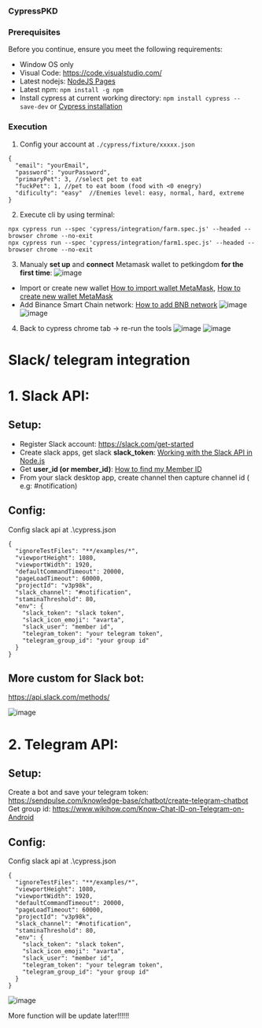 ### CypressPKD

### **Prerequisites**

Before you continue, ensure you meet the following requirements:

* Window OS only
* Visual Code: https://code.visualstudio.com/
* Latest nodejs:  [NodeJS Pages](https://nodejs.org/en/download/)
* Latest npm: ```npm install -g npm```
* Install cypress at current working directory: ```npm install cypress --save-dev``` or [Cypress installation](https://docs.cypress.io/guides/getting-started/installing-cypress#System-requirements)


### **Execution**
1. Config your account at ```./cypress/fixture/xxxxx.json```
```
{
  "email": "yourEmail",
  "password": "yourPassword",
  "primaryPet": 3, //select pet to eat
  "fuckPet": 1, //pet to eat boom (food with <0 enegry)
  "dificulty": "easy"  //Enemies level: easy, normal, hard, extreme
}
```

2. Execute cli by using terminal:

```
npx cypress run --spec 'cypress/integration/farm.spec.js' --headed --browser chrome --no-exit
npx cypress run --spec 'cypress/integration/farm1.spec.js' --headed --browser chrome --no-exit
```

3. Manualy **set up** and **connect** Metamask wallet to petkingdom **for the first time**:
![image](https://user-images.githubusercontent.com/39981269/134517213-91378b09-3277-41a5-af77-4e646a186e58.png)

* Import or create new wallet [How to import wallet MetaMask](https://metamask.zendesk.com/hc/en-us/articles/360015489331-How-to-import-an-Account), [How to create new wallet MetaMask](https://metamask.zendesk.com/hc/en-us/articles/360015289452-How-to-create-an-additional-account-in-your-MetaMask-wallet) 
* Add Binance Smart Chain network: [How to add BNB network](https://academy.binance.com/en/articles/connecting-metamask-to-binance-smart-chain)
![image](https://user-images.githubusercontent.com/39981269/134517959-ef9b3996-5cab-4e18-ab0c-ec1893a1cf2a.png)
![image](https://user-images.githubusercontent.com/39981269/134518014-cad49c8e-551a-4018-8982-023c5fe7d35d.png)

4. Back to cypress chrome tab -> re-run the tools
![image](https://user-images.githubusercontent.com/39981269/134518322-0cab1a7b-6dd5-4ef8-a529-0ae6ae67e4a3.png)
![image](https://user-images.githubusercontent.com/39981269/134518958-4839247b-3fdd-4f75-91a5-85bf661333ad.png)


# **Slack/ telegram integration**

# 1. **Slack API**: 

## Setup:
* Register Slack account: https://slack.com/get-started
* Create slack apps, get slack **slack_token**: [Working with the Slack API in Node.js](https://thecodebarbarian.com/working-with-the-slack-api-in-node-js.html)
* Get **user_id (or member_id)**: [How to find my Member ID](https://moshfeu.medium.com/how-to-find-my-member-id-in-slack-workspace-d4bba942e38c)
* From your slack desktop app, create channel then capture channel id ( e.g: #notification)

## Config: 
Config slack api at .\cypress.json
```
{
  "ignoreTestFiles": "**/examples/*",
  "viewportHeight": 1080,
  "viewportWidth": 1920,
  "defaultCommandTimeout": 20000,
  "pageLoadTimeout": 60000,
  "projectId": "v3p98k",
  "slack_channel": "#notification",
  "staminaThreshold": 80,
  "env": {
    "slack_token": "slack token",
    "slack_icon_emoji": "avarta",
    "slack_user": "member id",
    "telegram_token": "your telegram token",
    "telegram_group_id": "your group id"
  }
}
```
## More custom for Slack bot:
https://api.slack.com/methods/

![image](https://user-images.githubusercontent.com/39981269/134810157-c9c7a37a-d140-4634-96c2-6ccba951d7f9.png)


# 2. **Telegram API**: 

## Setup:
Create a bot and save your telegram token: https://sendpulse.com/knowledge-base/chatbot/create-telegram-chatbot
Get group id: https://www.wikihow.com/Know-Chat-ID-on-Telegram-on-Android

## Config: 
Config slack api at .\cypress.json
```
{
  "ignoreTestFiles": "**/examples/*",
  "viewportHeight": 1080,
  "viewportWidth": 1920,
  "defaultCommandTimeout": 20000,
  "pageLoadTimeout": 60000,
  "projectId": "v3p98k",
  "slack_channel": "#notification",
  "staminaThreshold": 80,
  "env": {
    "slack_token": "slack token",
    "slack_icon_emoji": "avarta",
    "slack_user": "member id",
    "telegram_token": "your telegram token",
    "telegram_group_id": "your group id"
  }
}
```
![image](https://user-images.githubusercontent.com/39981269/134810326-a59bf79c-8f56-40cc-bd0b-05e82097922b.png)



More function will be update later!!!!!!

